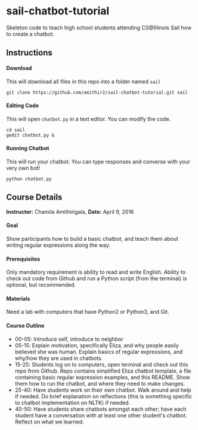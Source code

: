 # sail-chatbot-tutorial
Skeleton code to teach high school students attending CS@Illinois Sail how to create a chatbot.

## Instructions
#### Download 
This will download all files in this repo into a folder named `sail`
```
git clone https://github.com/amithir2/sail-chatbot-tutorial.git sail
```
#### Editing Code
This will open `chatbot.py` in a text editor. You can modify the code.
```
cd sail
gedit chatbot.py &
```
#### Running Chatbot
This will run your chatbot. You can type responses and converse with your very own bot!
```
python chatbot.py
```

## Course Details 
**Instructor:** Chamila Amithirigala, **Date:** April 9, 2016


#### Goal
Show participants how to build a basic chatbot, and teach them about writing regular expressions along the way.

#### Prerequisites
Only mandatory requirement is ability to read and write English. Ability to check out code from Github and run a Python script (from the terminal) is optional, but recommended.

#### Materials
Need a lab with computers that have Python2 or Python3, and Git.

#### Course Outline
- 00-05: Introduce self, introduce to neighbor
- 05-15: Explain motivation, specifically Eliza, and why people easily believed she was human.
Explain basics of regular expressions, and why/how they are used in chatbots.
- 15-25: Students log on to computers, open terminal and check out this repo from Github. Repo contains simplified Eliza chatbot template, a file containing basic regular expression examples, and this README. Show them how to run the chatbot, and where they need to make changes.
- 25-40: Have students work on their own chatbot. Walk around and help if needed. Do brief explanation on reflections (this is something specific to chatbot implementation on NLTK) if needed.
- 40-50: Have students share chatbots amongst each other; have each student have a conversation with at least one other student's chatbot. Reflect on what we learned.